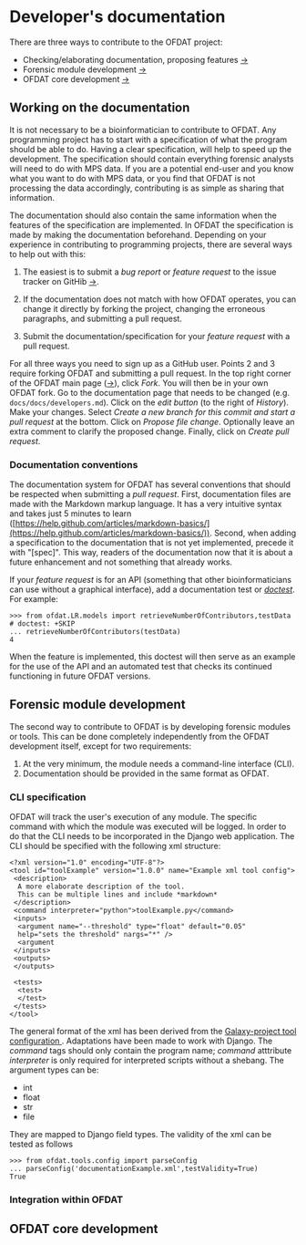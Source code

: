 Developer's documentation
=========================

There are three ways to contribute to the OFDAT project:

* Checking/elaborating documentation, proposing features [&rarr;](#documentation)
* Forensic module development [&rarr;](#modules)
* OFDAT core development [&rarr;](#core)


Working on the documentation<a name="documentation"></a>
----------------------------

It is not necessary to be a bioinformatician to contribute to
OFDAT. Any programming project has to start with a specification of
what the program should be able to do. Having a clear specification,
will help to speed up the development. The specification should
contain everything forensic analysts will need to do with MPS data.
If you are a potential end-user and you know what you want to do with
MPS data, or you find that OFDAT is not processing the data
accordingly, contributing is as simple as sharing that information.

The documentation should also contain the same information when the
features of the specification are implemented. In OFDAT the
specification is made by making the documentation beforehand.
Depending on your experience in contributing to programming projects,
there are several ways to help out with this:

1. The easiest is to submit a *bug report* or *feature request* to the
issue tracker on GitHib
[&rarr;](https://github.com/OFDAT/ofdatproject/issues).

2. If the documentation does not match with how OFDAT operates, you
can change it directly by forking the project, changing the erroneous
paragraphs, and submitting a pull request.

3. Submit the documentation/specification for your *feature request*
with a pull request.

For all three ways you need to sign up as a GitHub user. Points 2 and
3 require forking OFDAT and submitting a pull request. In the top
right corner of the OFDAT main page
([&rarr;](https://github.com/OFDAT/ofdatproject)), click *Fork*. You
will then be in your own OFDAT fork. Go to the documentation page that
needs to be changed (e.g. `docs/docs/developers.md`). Click on the
*edit button* (to the right of *History*). Make your changes. Select
*Create a new branch for this commit and start a pull request* at the
bottom. Click on *Propose file change*. Optionally leave an extra
comment to clarify the proposed change. Finally, click on *Create pull
request*.

### Documentation conventions

The documentation system for OFDAT has several conventions that should
be respected when submitting a *pull request*. First, documentation
files are made with the Markdown markup language. It has a very
intuitive syntax and takes just 5 minutes to learn
([https://help.github.com/articles/markdown-basics/](https://help.github.com/articles/markdown-basics/)).
Second, when adding a specification to the documentation that is not
yet implemented, precede it with "[spec]". This way, readers of the
documentation now that it is about a future enhancement and not
something that already works.

If your *feature request* is for an API (something that other
bioinformaticians can use without a graphical interface), add a
documentation test or
*[doctest](https://docs.python.org/3/library/doctest.html)*. For
example:

    >>> from ofdat.LR.models import retrieveNumberOfContributors,testData # doctest: +SKIP
    ... retrieveNumberOfContributors(testData)
    4

When the feature is implemented, this doctest will then serve as an
example for the use of the API and an automated test that checks its
continued functioning in future OFDAT versions.


Forensic module development<a name="modules"></a>
---------------------------

The second way to contribute to OFDAT is by developing forensic
modules or tools. This can be done completely independently from the
OFDAT development itself, except for two requirements:

1. At the very minimum, the module needs a command-line interface
(CLI).
2. Documentation should be provided in the same format as OFDAT.

### CLI specification

OFDAT will track the user's execution of any module. The specific
command with which the module was executed will be logged. In order to
do that the CLI needs to be incorporated in the Django web
application. The CLI should be specified with the following xml structure:

    <?xml version="1.0" encoding="UTF-8"?>
    <tool id="toolExample" version="1.0.0" name="Example xml tool config">
     <description>
      A more elaborate description of the tool.
      This can be multiple lines and include *markdown*
     </description>
     <command interpreter="python">toolExample.py</command>
     <inputs>
      <argument name="--threshold" type="float" default="0.05"
      help="sets the threshold" nargs="*" />
      <argument 
     </inputs>
     <outputs>
     </outputs>

     <tests>
      <test>
      </test>
     </tests>
    </tool>

The general format of the xml has been derived from the
[Galaxy-project tool configuration
](https://wiki.galaxyproject.org/Admin/Tools/ToolConfigSyntax). Adaptations
have been made to work with Django. The *command* tags should only contain the
program name; *command* atttribute *interpreter* is only required for
interpreted scripts without a shebang. The argument types can be:

* int
* float
* str
* file

They are mapped to Django field types. The validity of the xml can be
tested as follows

    >>> from ofdat.tools.config import parseConfig
    ... parseConfig('documentationExample.xml',testValidity=True)
    True
    
### Integration within OFDAT



OFDAT core development<a name="core"></a>
----------------------
